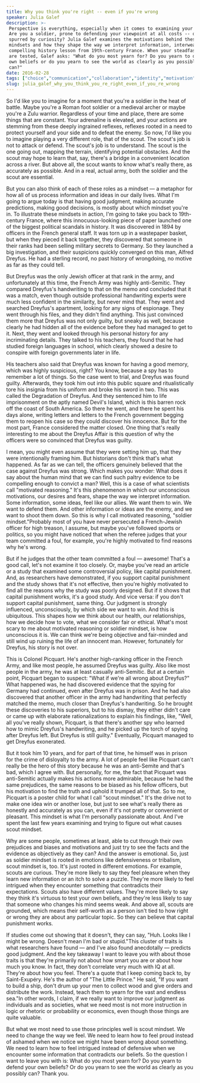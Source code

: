 ```yaml
---
title: Why you think you're right -- even if you're wrong
speaker: Julia Galef
description: >-
 Perspective is everything, especially when it comes to examining your beliefs.
 Are you a soldier, prone to defending your viewpoint at all costs -- or a scout,
 spurred by curiosity? Julia Galef examines the motivations behind these two
 mindsets and how they shape the way we interpret information, interweaved with a
 compelling history lesson from 19th-century France. When your steadfast opinions
 are tested, Galef asks: "What do you most yearn for? Do you yearn to defend your
 own beliefs or do you yearn to see the world as clearly as you possibly
 can?"
date: 2016-02-28
tags: ["choice","communication","collaboration","identity","motivation","decisionmaking","leadership","personal-growth","society","tedx"]
slug: julia_galef_why_you_think_you_re_right_even_if_you_re_wrong
---
```


So I'd like you to imagine for a moment that you're a soldier in the heat of battle. Maybe
you're a Roman foot soldier or a medieval archer or maybe you're a Zulu warrior.
Regardless of your time and place, there are some things that are constant. Your
adrenaline is elevated, and your actions are stemming from these deeply ingrained
reflexes, reflexes rooted in a need to protect yourself and your side and to defeat the
enemy. So now, I'd like you to imagine playing a very different role, that of the scout.
The scout's job is not to attack or defend. The scout's job is to understand. The scout is
the one going out, mapping the terrain, identifying potential obstacles. And the scout may
hope to learn that, say, there's a bridge in a convenient location across a river. But
above all, the scout wants to know what's really there, as accurately as possible. And in
a real, actual army, both the soldier and the scout are essential.

But you can also think of each of these roles as a mindset — a metaphor for how all of us
process information and ideas in our daily lives. What I'm going to argue today is that
having good judgment, making accurate predictions, making good decisions, is mostly about
which mindset you're in. To illustrate these mindsets in action, I'm going to take you back
to 19th-century France, where this innocuous-looking piece of paper launched one of the
biggest political scandals in history. It was discovered in 1894 by officers in the French
general staff. It was torn up in a wastepaper basket, but when they pieced it back
together, they discovered that someone in their ranks had been selling military secrets to
Germany. So they launched a big investigation, and their suspicions quickly converged on
this man, Alfred Dreyfus. He had a sterling record, no past history of wrongdoing, no
motive as far as they could tell.

But Dreyfus was the only Jewish officer at that rank in the army, and unfortunately at
this time, the French Army was highly anti-Semitic. They compared Dreyfus's handwriting to
that on the memo and concluded that it was a match, even though outside professional
handwriting experts were much less confident in the similarity, but never mind that. They
went and searched Dreyfus's apartment, looking for any signs of espionage. They went
through his files, and they didn't find anything. This just convinced them more that
Dreyfus was not only guilty, but sneaky as well, because clearly he had hidden all of the
evidence before they had managed to get to it. Next, they went and looked through his
personal history for any incriminating details. They talked to his teachers, they found
that he had studied foreign languages in school, which clearly showed a desire to conspire
with foreign governments later in life.

His teachers also said that Dreyfus was known for having a good memory, which was highly
suspicious, right? You know, because a spy has to remember a lot of things. So the case
went to trial, and Dreyfus was found guilty. Afterwards, they took him out into this
public square and ritualistically tore his insignia from his uniform and broke his sword
in two. This was called the Degradation of Dreyfus. And they sentenced him to life
imprisonment on the aptly named Devil's Island, which is this barren rock off the coast of
South America. So there he went, and there he spent his days alone, writing letters and
letters to the French government begging them to reopen his case so they could discover
his innocence. But for the most part, France considered the matter closed. One thing that's
really interesting to me about the Dreyfus Affair is this question of why the officers
were so convinced that Dreyfus was guilty.

I mean, you might even assume that they were setting him up, that they were intentionally
framing him. But historians don't think that's what happened. As far as we can tell, the
officers genuinely believed that the case against Dreyfus was strong. Which makes you
wonder: What does it say about the human mind that we can find such paltry evidence to be
compelling enough to convict a man? Well, this is a case of what scientists call "motivated
reasoning." It's this phenomenon in which our unconscious motivations, our desires and
fears, shape the way we interpret information. Some information, some ideas, feel like our
allies. We want them to win. We want to defend them. And other information or ideas are
the enemy, and we want to shoot them down. So this is why I call motivated reasoning,
"soldier mindset."Probably most of you have never persecuted a French-Jewish officer for
high treason, I assume, but maybe you've followed sports or politics, so you might have
noticed that when the referee judges that your team committed a foul, for example, you're
highly motivated to find reasons why he's wrong.

But if he judges that the other team committed a foul — awesome! That's a good call, let's
not examine it too closely. Or, maybe you've read an article or a study that examined some
controversial policy, like capital punishment. And, as researchers have demonstrated, if
you support capital punishment and the study shows that it's not effective, then you're
highly motivated to find all the reasons why the study was poorly designed. But if it
shows that capital punishment works, it's a good study. And vice versa: if you don't
support capital punishment, same thing. Our judgment is strongly influenced, unconsciously,
by which side we want to win. And this is ubiquitous. This shapes how we think about our
health, our relationships, how we decide how to vote, what we consider fair or ethical.
What's most scary to me about motivated reasoning or soldier mindset, is how unconscious
it is. We can think we're being objective and fair-minded and still wind up ruining the
life of an innocent man. However, fortunately for Dreyfus, his story is not
over.

This is Colonel Picquart. He's another high-ranking officer in the French Army, and like
most people, he assumed Dreyfus was guilty. Also like most people in the army, he was at
least casually anti-Semitic. But at a certain point, Picquart began to suspect: "What if
we're all wrong about Dreyfus?" What happened was, he had discovered evidence that the
spying for Germany had continued, even after Dreyfus was in prison. And he had also
discovered that another officer in the army had handwriting that perfectly matched the
memo, much closer than Dreyfus's handwriting. So he brought these discoveries to his
superiors, but to his dismay, they either didn't care or came up with elaborate
rationalizations to explain his findings, like, "Well, all you've really shown, Picquart,
is that there's another spy who learned how to mimic Dreyfus's handwriting, and he picked
up the torch of spying after Dreyfus left. But Dreyfus is still guilty." Eventually,
Picquart managed to get Dreyfus exonerated.

But it took him 10 years, and for part of that time, he himself was in prison for the
crime of disloyalty to the army. A lot of people feel like Picquart can't really be the
hero of this story because he was an anti-Semite and that's bad, which I agree with. But
personally, for me, the fact that Picquart was anti-Semitic actually makes his actions
more admirable, because he had the same prejudices, the same reasons to be biased as his
fellow officers, but his motivation to find the truth and uphold it trumped all of that. So
to me, Picquart is a poster child for what I call "scout mindset." It's the drive not to
make one idea win or another lose, but just to see what's really there as honestly and
accurately as you can, even if it's not pretty or convenient or pleasant. This mindset is
what I'm personally passionate about. And I've spent the last few years examining and
trying to figure out what causes scout mindset.

Why are some people, sometimes at least, able to cut through their own prejudices and
biases and motivations and just try to see the facts and the evidence as objectively as
they can? And the answer is emotional. So, just as soldier mindset is rooted in emotions
like defensiveness or tribalism, scout mindset is, too. It's just rooted in different
emotions. For example, scouts are curious. They're more likely to say they feel pleasure
when they learn new information or an itch to solve a puzzle. They're more likely to feel
intrigued when they encounter something that contradicts their expectations. Scouts also
have different values. They're more likely to say they think it's virtuous to test your
own beliefs, and they're less likely to say that someone who changes his mind seems weak.
And above all, scouts are grounded, which means their self-worth as a person isn't tied to
how right or wrong they are about any particular topic. So they can believe that capital
punishment works.

If studies come out showing that it doesn't, they can say, "Huh. Looks like I might be
wrong. Doesn't mean I'm bad or stupid."This cluster of traits is what researchers have
found — and I've also found anecdotally — predicts good judgment. And the key takeaway I
want to leave you with about those traits is that they're primarily not about how smart
you are or about how much you know. In fact, they don't correlate very much with IQ at
all. They're about how you feel. There's a quote that I keep coming back to, by
Saint-Exupéry. He's the author of "The Little Prince." He said, "If you want to build a
ship, don't drum up your men to collect wood and give orders and distribute the work.
Instead, teach them to yearn for the vast and endless sea."In other words, I claim, if we
really want to improve our judgment as individuals and as societies, what we need most is
not more instruction in logic or rhetoric or probability or economics, even though those
things are quite valuable.

But what we most need to use those principles well is scout mindset. We need to change the
way we feel. We need to learn how to feel proud instead of ashamed when we notice we might
have been wrong about something. We need to learn how to feel intrigued instead of
defensive when we encounter some information that contradicts our beliefs. So the question
I want to leave you with is: What do you most yearn for? Do you yearn to defend your own
beliefs? Or do you yearn to see the world as clearly as you possibly can? Thank
you.

<!--
ad_duration=3.33
event="TEDxPSU"
external_start_time=0
has_talk_citation=0
intro_duration=11.82
is_subtitle_required="False"
is_talk_featured="True"
language="en"
language_swap="False"
native_language="en"
number_of_related_talks=6
number_of_speakers=1
number_of_subtitled_videos=35
number_of_tags=10
number_of_talk_download_languages=35
number_of_talk_more_resources=0
number_of_talk_recommendations=1
number_of_talks_take_actions=1
post_ad_duration=0.83
published_timestamp="2016-06-29 15:31:08"
recording_date="2016-02-28"
speaker_description="Writer"
speaker_is_published=1
speaker_name="Julia Galef"
talk_more_resources=[]
talk_name="Why you think you're right -- even if you're wrong"
talk_recommendations_blurb="Check out reading resources curated by Julia Galef."
talks_tags=["choice","communication","collaboration","identity","motivation","decisionmaking","leadership","personal-growth","society","tedx"]
url_audio="https://download.ted.com/talks/JuliaGalef_2016X.mp3?apikey=acme-roadrunner"
url_photo_speaker="https://pe.tedcdn.com/images/ted/424fe23b259f3798d3263b32a82b7ae3b215ab83_254x191.jpg"
url_photo_talk="https://s3.amazonaws.com/talkstar-photos/uploads/4be50559-fdb7-4566-ac7f-e6410d0437ac/JuliaGalef_2016X-embed.jpg"
url_webpage="https://www.ted.com/talks/julia_galef_why_you_think_you_re_right_even_if_you_re_wrong"
video_type_name="TEDx Talk"
-->